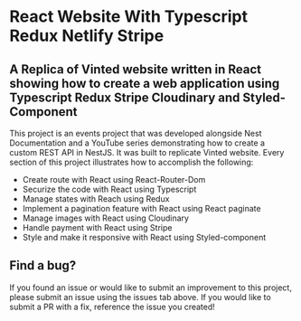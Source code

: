 <h1>React Website With Typescript Redux Netlify Stripe</h1>
<h2>A Replica of Vinted website written in React showing how to create a web application using Typescript Redux Stripe Cloudinary and Styled-Component</h2>
<p>
  This project is an events project that was developed alongside Nest Documentation and a YouTube series demonstrating how to create a custom REST API in NestJS. It was built to replicate Vinted website. Every section of this project illustrates how to accomplish the following:
</p>

<ul>
  <li>Create route with React using React-Router-Dom</li>
  <li>Securize the code with React using Typescript</li>
  <li>Manage states with Reach using Redux</li>
  <li>Implement a pagination feature with React using React paginate </li>
  <li>Manage images with React using Cloudinary</li>
  <li>Handle payment with React using Stripe</li>
  <li>Style and make it responsive with React using Styled-component</li>
</ul>

## Find a bug?

If you found an issue or would like to submit an improvement to this project, please submit an issue using the issues tab above. If you would like to submit a PR with a fix, reference the issue you created!

